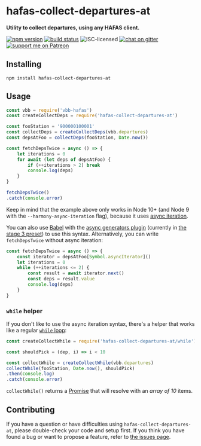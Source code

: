 # hafas-collect-departures-at

**Utility to collect departures, using any HAFAS client.**

[![npm version](https://img.shields.io/npm/v/hafas-collect-departures-at.svg)](https://www.npmjs.com/package/hafas-collect-departures-at)
[![build status](https://api.travis-ci.org/derhuerst/hafas-collect-departures-at.svg?branch=master)](https://travis-ci.org/derhuerst/hafas-collect-departures-at)
![ISC-licensed](https://img.shields.io/github/license/derhuerst/hafas-collect-departures-at.svg)
[![chat on gitter](https://badges.gitter.im/derhuerst.svg)](https://gitter.im/derhuerst)
[![support me on Patreon](https://img.shields.io/badge/support%20me-on%20patreon-fa7664.svg)](https://patreon.com/derhuerst)


## Installing

```shell
npm install hafas-collect-departures-at
```


## Usage

```js
const vbb = require('vbb-hafas')
const createCollectDeps = require('hafas-collect-departures-at')

const fooStation = '900000100001'
const collectDeps = createCollectDeps(vbb.departures)
const depsAtFoo = collectDeps(fooStation, Date.now())

const fetchDepsTwice = async () => {
	let iterations = 0
	for await (let deps of depsAtFoo) {
		if (++iterations > 2) break
		console.log(deps)
	}
}

fetchDepsTwice()
.catch(console.error)
```

Keep in mind that the example above only works in Node 10+ (and Node 9 with the `--harmony-async-iteration` flag), because it uses [async iteration](http://2ality.com/2017/12/for-await-of-sync-iterables.html).

You can also use [Babel](https://babeljs.io) with the [async generators plugin](https://github.com/babel/babel/tree/12ac1bccd7697eb919fe442e35d83ab92e3c882d/packages/babel-plugin-proposal-async-generator-functions) (currently in [the stage 3 preset](https://github.com/babel/babel/tree/12ac1bccd7697eb919fe442e35d83ab92e3c882d/packages/babel-preset-stage-3)) to use this syntax. Alternatively, you can write `fetchDepsTwice` without async iteration:

```js
const fetchDepsTwice = async () => {
	const iterator = depsAtFoo[Symbol.asyncIterator]()
	let iterations = 0
	while (++iterations <= 2) {
		const result = await iterator.next()
		const deps = result.value
		console.log(deps)
	}
}
```

### `while` helper

If you don't like to use the async iteration syntax, there's a helper that works like a regular [`while` loop](https://developer.mozilla.org/en-US/docs/Web/JavaScript/Reference/Statements/while):

```js
const createCollectWhile = require('hafas-collect-departures-at/while')

const shouldPick = (dep, i) => i < 10

const collectWhile = createCollectWhile(vbb.departures)
collectWhile(fooStation, Date.now(), shouldPick)
.then(console.log)
.catch(console.error)
```

`collectWhile()` returns a [Promise](https://developer.mozilla.org/en-US/docs/Web/JavaScript/Reference/Global_Objects/promise) that will resolve with an *array of 10* items.


## Contributing

If you have a question or have difficulties using `hafas-collect-departures-at`, please double-check your code and setup first. If you think you have found a bug or want to propose a feature, refer to [the issues page](https://github.com/derhuerst/hafas-collect-departures-at/issues).
